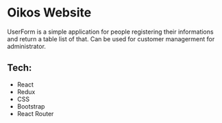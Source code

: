 # Oikos Website

UserForm is a simple application for people registering their informations and return a table list of that. Can be used for customer managerment for administrator.

## Tech:

- React
- Redux
- CSS
- Bootstrap
- React Router

